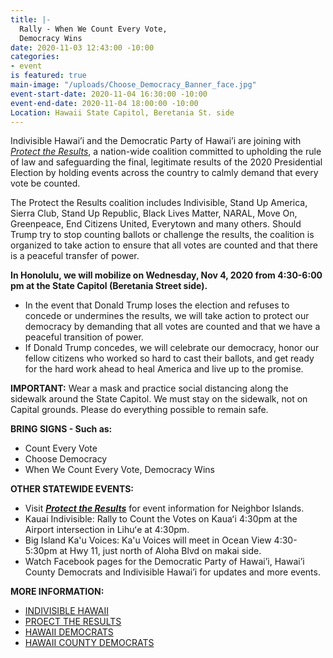```yaml
---
title: |-
  Rally - When We Count Every Vote,
  Democracy Wins
date: 2020-11-03 12:43:00 -10:00
categories:
- event
is featured: true
main-image: "/uploads/Choose_Democracy_Banner_face.jpg"
event-start-date: 2020-11-04 16:30:00 -10:00
event-end-date: 2020-11-04 18:00:00 -10:00
Location: Hawaii State Capitol, Beretania St. side
---
```


Indivisible Hawai’i and the Democratic Party of Hawai’i are joining with [*Protect the Results*](https://ProtectTheResults.com), a nation-wide coalition committed to upholding the rule of law and safeguarding the final, legitimate results of the 2020 Presidential Election by holding events across the country to calmly demand that every vote be counted. 

The Protect the Results coalition includes Indivisible, Stand Up America, Sierra Club, Stand Up Republic, Black Lives Matter, NARAL, Move On, Greenpeace, End Citizens United, Everytown and many others.  Should Trump try to stop counting ballots or challenge the results, the coalition is organized to take action to ensure that all votes are counted and that there is a peaceful transfer of power.
 
**In Honolulu, we will mobilize on Wednesday, Nov 4, 2020 from 4:30-6:00 pm at the State Capitol (Beretania Street side).**
* In the event that Donald Trump loses the election and refuses to concede or undermines the results, we will take action to protect our democracy by demanding that all votes are counted and that we have a peaceful transition of power. 
* If Donald Trump concedes, we will celebrate our democracy, honor our fellow citizens who worked so hard to cast their ballots, and get ready for the hard work ahead to heal America and live up to the promise. 

**IMPORTANT:**  Wear a mask and practice social distancing along the sidewalk around the State Capitol.  We must stay on the sidewalk, not on Capital grounds.  Please do everything possible to remain safe.

**BRING SIGNS - Such as:** 
* Count Every Vote
* Choose Democracy
* When We Count Every Vote, Democracy Wins

**OTHER STATEWIDE EVENTS:**  
* Visit [*****Protect the Results*****](https://ProtectTheResults.com) for event information for Neighbor Islands.  
* Kauai Indivisible: Rally to Count the Votes on Kauaʻi 4:30pm at the Airport intersection in Lihuʻe at 4:30pm.
* Big Island Ka'u Voices:  Ka'u Voices will meet in Ocean View 4:30-5:30pm at Hwy 11, just north of Aloha Blvd on makai side.  
* Watch Facebook pages for the Democratic Party of Hawai’i, Hawai’i County Democrats and Indivisible Hawai’i for updates and more events.   

**MORE INFORMATION:** 
* [INDIVISIBLE HAWAII](https://IndivisibleHawaii.org)
* [PROECT THE RESULTS](https://ProtectTheResults.com)
* [HAWAII DEMOCRATS](https://HawaiiDemocrats.org)
* [HAWAII COUNTY DEMOCRATS](https://HawaiiCountyDemocrats.org)